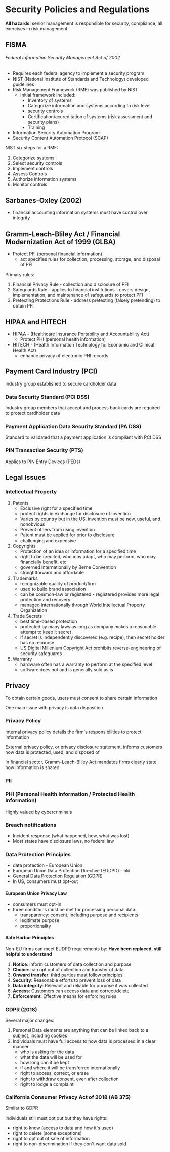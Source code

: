# Security Policies and Regulations

**All hazards**: senior management is responsible for security, compliance, all exercises in risk management

## FISMA
###### Federal Information Security Management Act of 2002
- Requires each federal agency to implement a security program
- NIST (National Institute of Standards and Technology) developed guidelines
- Risk Management Framework (RMF) was published by NIST
  - Initial framework included:
    - Inventory of systems
    - Categorize information and systems according to risk level
    - security controls
    - Certification/accreditation of systems (risk assessment and security plans)
    - Training
- Information Security Automation Program
- Security Content Automation Protocol (SCAP)

NIST six steps for a RMF:
1. Categorize systems
2. Select security controls
3. Implement controls
4. Assess Controls
5. Authorize information systems
6. Monitor controls

## Sarbanes-Oxley (2002)
- financial accounting information systems must have control over integrity

## Gramm-Leach-Bliley Act / Financial Modernization Act of 1999 (GLBA)
- Protect PFI (personal financial information)
  - act specifies rules for collection, processing, storage, and disposal of PFI

Primary rules:
1. Financial Privacy Rule - collection and disclosure of PFI
2. Safeguards Rule - applies to financial institutions - covers design, implementation, and maintenance of safeguards to protect PFI
3. Pretexting Protections Rule - address pretexting (falsely pretending) to obtain PFI

## HIPAA and HITECH
- HIPAA - (Healthcare Insurance Portability and Accountability Act) 
  - Protect PHI (personal health information)
- HITECH - (Health Information Technology for Economic and Clinical Health Act)
  - enhance privacy of electronic PHI records

## Payment Card Industry (PCI)
Industry group established to secure cardholder data

### Data Security Standard (PCI DSS)
Industry group members that accept and process bank cards are required to protect cardholder data

### Payment Application Data Security Standard (PA DSS)
Standard to validated that a payment application is compliant with PCI DSS

### PIN Transaction Security (PTS)
Applies to PIN Entry Devices (PEDs)

## Legal Issues

### Intellectual Property

1. Patents
   - Exclusive right for a specified time
   - protect rights in exchange for disclosure of invention
   - Varies by country but in the US, invention must be new, useful, and nonobvious
   - Prevent others from using invention
   - Patent must be applied for prior to disclosure
   - challenging and expensive
2. Copyrights
   - Protection of an idea or information for a specified time
   - right to be credited, who may adapt, who may perform, who may financially benefit, etc
   - governed internationally by Berne Convention
   - straightforward and affordable
3. Trademarks
   - recognizable quality of product/firm
   - used to build brand association
   - can be common-law or registered - registered provides more legal protection and recovery
   - managed internationally through World Intellectual Property Organization
4. Trade Secrets
   - best time-based protection
   - protected by many laws as long as company makes a reasonable attempt to keep it secret
   - if secret is independently discovered (e.g. recipe), then secret holder has no recourse
   - US Digital Millenium Copyright Act prohibits reverse-engineering of security safeguards
5. Warranty
   - hardware often has a warranty to perform at the specified level
   - software does not and is generally sold as is

## Privacy
To obtain certain goods, users must consent to share certain information

One main issue with privacy is data disposition

### Privacy Policy
Internal privacy policy details the firm's responsibilities to protect information

External privacy policy, or privacy disclosure statement, informs customers how data is protected, used, and disposed of

In financial sector, Gramm-Leach-Bliley Act mandates firms clearly state how information is shared

### PII

### PHI (Personal Health Information / Protected Health Information)
Highly valued by cybercriminals 

### Breach notifications
- Incident response (what happened, how, what was lost)
- Most states have disclosure laws, no federal law

### Data Protection Principles
- data protection - European Union
- European Union Data Protection Directive (EUDPD) - old
- General Data Protection Regulation (GDPR)
- In US, consumers must opt-out

#### European Union Privacy Law
- consumers must opt-in
- three conditions must be met for processing personal data:
  - transparency: consent, including purpose and recipients
  - legitimate purpose
  - proportionality

#### Safe Harbor Principles
Non-EU firms can meet EUDPD requirements by:
**Have been replaced, still helpful to understand**

1. **Notice**: inform customers of data collection and purpose
2. **Choice**: can opt out of collection and transfer of data
3. **Onward transfer**: third parties must follow principles
4. **Security**: Reasonable efforts to prevent loss of data
5. **Data integrity**: Relevant and reliable for purpose it was collected
6. **Access**: Customers can access data and correct/delete
7. **Enforcement**: Effective means for enforcing rules

### GDPR (2018)
Several major changes:
1. Personal Data elements are anything that can be linked back to a subject, including cookies
2. Individuals must have full access to how data is processed in a clear manner
   - who is asking for the data
   - what the data will be used for
   - how long can it be kept
   - if and where it will be transferred internationally
   - right to access, correct, or erase
   - right to withdraw consent, even after collection
   - right to lodge a complaint

### California Consumer Privacy Act of 2018 (AB 375)
Similar to GDPR

individuals still must opt out but they have rights:
- right to know (access to data and how it's used)
- right to delete (some exceptions)
- right to opt out of sale of information
- right to non-discrimination if they don't want data sold
